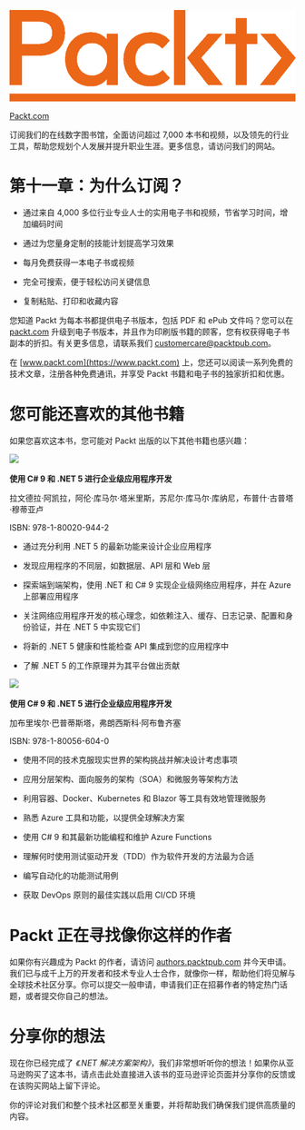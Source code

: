 ![](img/Packt_Logo_Orange__f36f261.png)

[Packt.com](http://Packt.com)

订阅我们的在线数字图书馆，全面访问超过 7,000 本书和视频，以及领先的行业工具，帮助您规划个人发展并提升职业生涯。更多信息，请访问我们的网站。

# 第十一章：为什么订阅？

+   通过来自 4,000 多位行业专业人士的实用电子书和视频，节省学习时间，增加编码时间

+   通过为您量身定制的技能计划提高学习效果

+   每月免费获得一本电子书或视频

+   完全可搜索，便于轻松访问关键信息

+   复制粘贴、打印和收藏内容

您知道 Packt 为每本书都提供电子书版本，包括 PDF 和 ePub 文件吗？您可以在 [packt.com](https://packt.com) 升级到电子书版本，并且作为印刷版书籍的顾客，您有权获得电子书副本的折扣。有关更多信息，请联系我们 [customercare@packtpub.com](https://customercare@packtpub.com)。

在 [www.packt.com](https://www.packt.com) 上，您还可以阅读一系列免费的技术文章，注册各种免费通讯，并享受 Packt 书籍和电子书的独家折扣和优惠。

# 您可能还喜欢的其他书籍

如果您喜欢这本书，您可能对 Packt 出版的以下其他书籍也感兴趣：

![](https://www.packtpub.com/product/enterprise-application-development-with-c-9-and-net-5/9781800209442)

**使用 C# 9 和 .NET 5 进行企业级应用程序开发**

拉文德拉·阿凯拉，阿伦·库马尔·塔米里斯，苏尼尔·库马尔·库纳尼，布普什·古普塔·穆蒂亚卢

ISBN: 978-1-80020-944-2

+   通过充分利用 .NET 5 的最新功能来设计企业应用程序

+   发现应用程序的不同层，如数据层、API 层和 Web 层

+   探索端到端架构，使用 .NET 和 C# 9 实现企业级网络应用程序，并在 Azure 上部署应用程序

+   关注网络应用程序开发的核心理念，如依赖注入、缓存、日志记录、配置和身份验证，并在 .NET 5 中实现它们

+   将新的 .NET 5 健康和性能检查 API 集成到您的应用程序中

+   了解 .NET 5 的工作原理并为其平台做出贡献

![](https://www.packtpub.com/product/software-architecture-with-c-9-and-net-5-second-edition/9781800566040)

**使用 C# 9 和 .NET 5 进行企业级应用程序开发**

加布里埃尔·巴普蒂斯塔，弗朗西斯科·阿布鲁齐塞

ISBN: 978-1-80056-604-0

+   使用不同的技术克服现实世界的架构挑战并解决设计考虑事项

+   应用分层架构、面向服务的架构（SOA）和微服务等架构方法

+   利用容器、Docker、Kubernetes 和 Blazor 等工具有效地管理微服务

+   熟悉 Azure 工具和功能，以提供全球解决方案

+   使用 C# 9 和其最新功能编程和维护 Azure Functions

+   理解何时使用测试驱动开发（TDD）作为软件开发的方法最为合适

+   编写自动化的功能测试用例

+   获取 DevOps 原则的最佳实践以启用 CI/CD 环境

# Packt 正在寻找像你这样的作者

如果你有兴趣成为 Packt 的作者，请访问 [authors.packtpub.com](https://authors.packtpub.com) 并今天申请。我们已与成千上万的开发者和技术专业人士合作，就像你一样，帮助他们将见解与全球技术社区分享。你可以提交一般申请，申请我们正在招募作者的特定热门话题，或者提交你自己的想法。

# 分享你的想法

现在你已经完成了 *《.NET 解决方案架构》*，我们非常想听听你的想法！如果你从亚马逊购买了这本书，请点击此处直接进入该书的亚马逊评论页面并分享你的反馈或在该购买网站上留下评论。

你的评论对我们和整个技术社区都至关重要，并将帮助我们确保我们提供高质量的内容。
